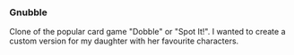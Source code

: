 ### Gnubble

Clone of the popular card game "Dobble" or "Spot It!". I wanted to create a custom version for my daughter with her favourite characters. 